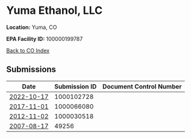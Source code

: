 # Yuma Ethanol, LLC

**Location:** Yuma, CO

**EPA Facility ID:** 100000199787

[Back to CO Index](../../index.md)

## Submissions

| Date | Submission ID | Document Control Number |
|------|--------------|-------------------------|
| [2022-10-17](submissions/1000102728.md) | 1000102728 |  |
| [2017-11-01](submissions/1000066080.md) | 1000066080 |  |
| [2012-11-02](submissions/1000030518.md) | 1000030518 |  |
| [2007-08-17](submissions/49256.md) | 49256 |  |
